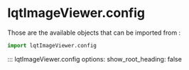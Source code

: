 # lqtImageViewer.config

Those are the available objects that can be imported from :

```python
import lqtImageViewer.config
```

::: lqtImageViewer.config
    options:
        show_root_heading: false
